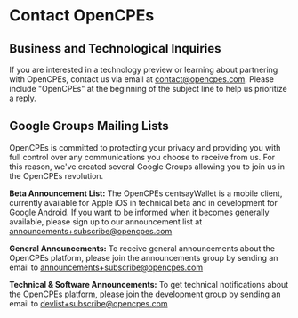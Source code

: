 # Contact OpenCPEs

## Business and Technological Inquiries

If you are interested in a technology preview or learning about partnering with OpenCPEs, contact us via email at [contact@opencpes.com](contact@opencpes.com). Please include "OpenCPEs" at the beginning of the subject line to help us prioritize a reply.

## Google Groups Mailing Lists

OpenCPEs is committed to protecting your privacy and providing you with full control over any communications you choose to receive from us. For this reason, we've created several Google Groups allowing you to join us in the OpenCPEs revolution.

**Beta Announcement List:** The OpenCPEs centsayWallet is a mobile client, currently available for Apple iOS in technical beta and in development for Google Android. If you want to be informed when it becomes generally available, please sign up to our announcement list at [announcements+subscribe@opencpes.com](mailto:announcements+subscribe@opencpes.com)

**General Announcements:** To receive general announcements about the OpenCPEs platform, please join the announcements group by sending an email to [announcements+subscribe@opencpes.com](mailto:announcements+subscribe@opencpes.com)

**Technical & Software Announcements:** To get technical notifications about the OpenCPEs platform, please join the development group by sending an email to [devlist+subscribe@opencpes.com](devlist+subscribe@opencpes.com)

